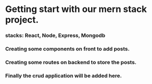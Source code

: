 # Getting start with our mern stack project.

### stacks: React, Node, Express, Mongodb
### Creating some components on front to add posts.
### Creating some routes on backend to store the posts.
### Finally the crud application will be added here.